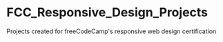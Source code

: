 # FCC_Responsive_Design_Projects
Projects created for freeCodeCamp's responsive web design certification
